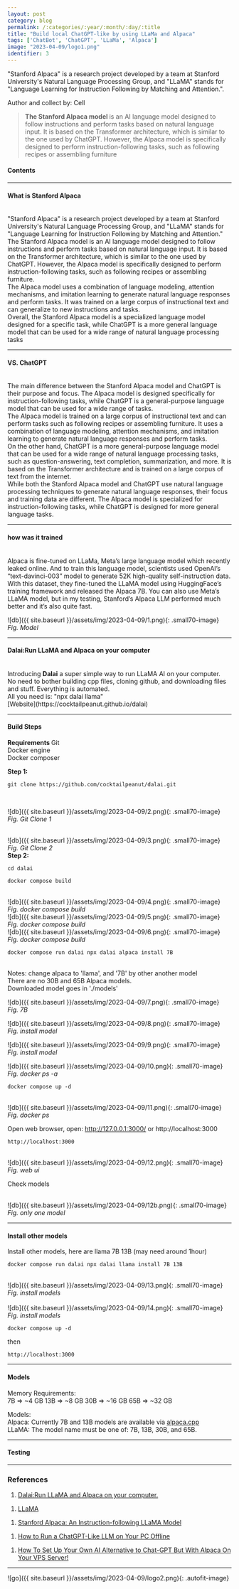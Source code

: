 ```yaml
---
layout: post
category: blog
permalink: /:categories/:year/:month/:day/:title
title: "Build local ChatGPT-like by using LLaMa and Alpaca"
tags: ['ChatBot', 'ChatGPT', 'LLaMa', 'Alpaca']
image: "2023-04-09/logo1.png"
identifier: 3
---
```

"Stanford Alpaca" is a research project developed by a team at Stanford University's Natural Language Processing Group, and "LLaMA" stands for "Language Learning for Instruction Following by Matching and Attention.".

Author and collect by: Cell

<!--more-->
<blockquote class="tip">

<strong>The Stanford Alpaca model </strong>is an AI language model designed to follow instructions and perform tasks based on natural language input. It is based on the Transformer architecture, which is similar to the one used by ChatGPT. However, the Alpaca model is specifically designed to perform instruction-following tasks, such as following recipes or assembling furniture


</blockquote>

<div class="list-of-contents">
  <h4>Contents</h4>
  <ul></ul>
</div>


<hr class="with-margin">
<h4 class="header" id="quantization">What is Stanford Alpaca</h4>
<br>
"Stanford Alpaca" is a research project developed by a team at Stanford University's Natural Language Processing Group, and "LLaMA" stands for "Language Learning for Instruction Following by Matching and Attention."
<br>
The Stanford Alpaca model is an AI language model designed to follow instructions and perform tasks based on natural language input. It is based on the Transformer architecture, which is similar to the one used by ChatGPT. However, the Alpaca model is specifically designed to perform instruction-following tasks, such as following recipes or assembling furniture.
<br>
The Alpaca model uses a combination of language modeling, attention mechanisms, and imitation learning to generate natural language responses and perform tasks. It was trained on a large corpus of instructional text and can generalize to new instructions and tasks.
<br>
Overall, the Stanford Alpaca model is a specialized language model designed for a specific task, while ChatGPT is a more general language model that can be used for a wide range of natural language processing tasks
<br>

<hr class="with-margin">
<h4 class="header" id="quantization">VS. ChatGPT</h4>

<br>
The main difference between the Stanford Alpaca model and ChatGPT is their purpose and focus. The Alpaca model is designed specifically for instruction-following tasks, while ChatGPT is a general-purpose language model that can be used for a wide range of tasks.
<br>
The Alpaca model is trained on a large corpus of instructional text and can perform tasks such as following recipes or assembling furniture. It uses a combination of language modeling, attention mechanisms, and imitation learning to generate natural language responses and perform tasks.
<br>
On the other hand, ChatGPT is a more general-purpose language model that can be used for a wide range of natural language processing tasks, such as question-answering, text completion, summarization, and more. It is based on the Transformer architecture and is trained on a large corpus of text from the internet.
<br>
While both the Stanford Alpaca model and ChatGPT use natural language processing techniques to generate natural language responses, their focus and training data are different. The Alpaca model is specialized for instruction-following tasks, while ChatGPT is designed for more general language tasks.
<br>
<hr class="with-margin">
<h4 class="header" id="quantization">how was it trained</h4>

<br>
Alpaca is fine-tuned on LLaMa, Meta’s large language model which recently leaked online. And to train this language model, scientists used OpenAI’s “text-davinci-003” model to generate 52K high-quality self-instruction data. With this dataset, they fine-tuned the LLaMA model using HuggingFace’s training framework and released the Alpaca 7B. You can also use Meta’s LLaMA model, but in my testing, Stanford’s Alpaca LLM performed much better and it’s also quite fast.
<br>

![db]({{ site.baseurl }}/assets/img/2023-04-09/1.png){: .small70-image}
<em class="figure">Fig. Model</em>

<hr class="with-margin">
<h4 class="header" id="quantization">Dalai:Run LLaMA and Alpaca on your computer</h4>

<br>
Introducing <strong>Dalai</strong> a super simple way to run LLaMA AI on your computer. 
<br>
No need to bother building cpp files, cloning github, and downloading files and stuff. Everything is automated.  
<br>
All you need is: "npx dalai llama"
<br>
[Website](https://cocktailpeanut.github.io/dalai)
<br>

<hr class="with-margin">
<h4 class="header" id="quantization">Build Steps</h4>

<strong> Requirements </strong>
Git
<br>
Docker engine
<br>
Docker composer
<br>

<strong> Step 1: </strong>

```
git clone https://github.com/cocktailpeanut/dalai.git
```

<br>

![db]({{ site.baseurl }}/assets/img/2023-04-09/2.png){: .small70-image}
<em class="figure">Fig. Git Clone 1</em>

<br>
![db]({{ site.baseurl }}/assets/img/2023-04-09/3.png){: .small70-image}
<em class="figure">Fig. Git Clone 2</em>


<br>
<strong> Step 2: </strong>

```
cd dalai
```

```
docker compose build
```

<br>
![db]({{ site.baseurl }}/assets/img/2023-04-09/4.png){: .small70-image}
<em class="figure">Fig. docker compose build</em>

<br>
![db]({{ site.baseurl }}/assets/img/2023-04-09/5.png){: .small70-image}
<em class="figure">Fig. docker compose build</em>

<br>
![db]({{ site.baseurl }}/assets/img/2023-04-09/6.png){: .small70-image}
<em class="figure">Fig. docker compose build</em>


```
docker compose run dalai npx dalai alpaca install 7B
```

<br>
Notes: change alpaca to 'llama', and '7B' by other another model
<br>
There are no 30B and 65B Alpaca models.
<br>
Downloaded model goes in './models'
<br>

![db]({{ site.baseurl }}/assets/img/2023-04-09/7.png){: .small70-image}
<em class="figure">Fig. 7B</em>
<br>

![db]({{ site.baseurl }}/assets/img/2023-04-09/8.png){: .small70-image}
<em class="figure">Fig. install model</em>
<br>

![db]({{ site.baseurl }}/assets/img/2023-04-09/9.png){: .small70-image}
<em class="figure">Fig. install model</em>
<br>

![db]({{ site.baseurl }}/assets/img/2023-04-09/10.png){: .small70-image}
<em class="figure">Fig. docker ps -a</em>
<br>

```
docker compose up -d
```

<br>
![db]({{ site.baseurl }}/assets/img/2023-04-09/11.png){: .small70-image}
<em class="figure">Fig. docker ps</em>
<br>

Open web browser, open: http://127.0.0.1:3000/ or http://localhost:3000

```
http://localhost:3000
```

<br>
![db]({{ site.baseurl }}/assets/img/2023-04-09/12.png){: .small70-image}
<em class="figure">Fig. web ui</em>
<br>

Check models

<br>
![db]({{ site.baseurl }}/assets/img/2023-04-09/12b.png){: .small70-image}
<em class="figure">Fig. only one model</em>
<br>


<hr class="with-margin">
<h4 class="header" id="quantization">Install other models</h4>

Install other models, here are llama 7B 13B (may need around 1hour)

```
docker compose run dalai npx dalai llama install 7B 13B
```

<br>
![db]({{ site.baseurl }}/assets/img/2023-04-09/13.png){: .small70-image}
<em class="figure">Fig. install models</em>
<br>

<br>
![db]({{ site.baseurl }}/assets/img/2023-04-09/14.png){: .small70-image}
<em class="figure">Fig. install models</em>
<br>


```
docker compose up -d
```

then

```
http://localhost:3000
```

<hr class="with-margin">
<h4 class="header" id="quantization">Models</h4>

Memory Requirements:
<br>
7B => ~4 GB
13B => ~8 GB
30B => ~16 GB
65B => ~32 GB
<br>

Models:
<br>
Alpaca: Currently 7B and 13B models are available via [alpaca.cpp](https://github.com/antimatter15/alpaca.cpp)
<br>
LLaMA: The model name must be one of: 7B, 13B, 30B, and 65B.
<br>

<hr class="with-margin">
<h4 class="header" id="quantization">Testing</h4>

<hr class="with-margin">

### References

<ol>
  <li><a href="https://github.com/cocktailpeanut/dalai">Dalai:Run LLaMA and Alpaca on your computer.</a></li>
</ol>

<ol>
  <li><a href="https://github.com/facebookresearch/llama">LLaMA</a></li>
</ol>

<ol>
  <li><a href="https://github.com/tatsu-lab/stanford_alpaca">Stanford Alpaca: An Instruction-following LLaMA Model</a></li>
</ol>

<ol>
  <li><a href="https://beebom.com/how-run-chatgpt-like-language-model-pc-offline/">How to Run a ChatGPT-Like LLM on Your PC Offline</a></li>
</ol>

<ol>
  <li><a href="https://www.smartspate.com/how-to-set-up-your-own-ai-alternative-to-chat-gpt-but-with-alpaca-on-your-vps-server/?utm_source=rss&utm_medium=rss&utm_campaign=how-to-set-up-your-own-ai-alternative-to-chat-gpt-but-with-alpaca-on-your-vps-server">How To Set Up Your Own AI Alternative to Chat-GPT But With Alpaca On Your VPS Server!</a></li>
</ol>

<hr class="with-margin">

![go]({{ site.baseurl }}/assets/img/2023-04-09/logo2.png){: .autofit-image}
<br>